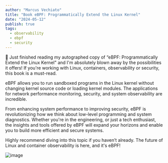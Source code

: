 ```yaml
---
author: "Marcus Vechiato"
title: "Book eBPF: Programmatically Extend the Linux Kernel"
date: "2024-05-12"
publish: true
tags:
  - observability
  - ebpf
  - security
--- 
```


🚀 Just finished reading my autographed copy of “eBPF: Programmatically Extend the Linux Kernel" and I'm absolutely blown away by the possibilities it offers! If you're working with Linux, containers, observability or security, this book is a must-read.  
  
eBPF allows you to run sandboxed programs in the Linux kernel without changing kernel source code or loading kernel modules. The applications for network performance monitoring, security, and system observability are incredible.  
  
From enhancing system performance to improving security, eBPF is revolutionizing how we think about low-level programming and system diagnostics. Whether you're in the engineering, or just a tech enthusiast, the insights and tools offered by eBPF will expand your horizons and enable you to build more efficient and secure systems.  
  
Highly recommend diving into this topic if you haven’t already. The future of Linux and container observability is here, and it's eBPF!

![image](/obsidian/ebpf_book.png)

